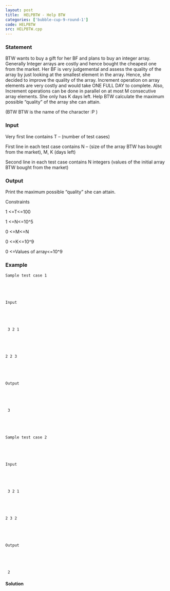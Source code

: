 ```yaml
---
layout: post
title:  HELPBTW - Help BTW
categories: ['bubble-cup-9-round-1']
code: HELPBTW
src: HELPBTW.cpp
---
```


### **Statement**

BTW wants to buy a gift for her BF and plans to buy an integer array.
Generally Integer arrays are costly and hence bought the cheapest one from the
market. Her BF is very judgemental and assess the quality of the array by just
looking at the smallest element in the array. Hence, she decided to
improve the quality of the array. Increment operation on array elements are
very costly and would take ONE FULL DAY to complete. Also, Increment
operations can be done in parallel on at most M consecutive array
elements. She only has K days left. Help BTW calculate the maximum
possible “quality” of the array she can attain.

(BTW BTW is the name of the character :P )

### Input

Very first line contains T – (number of test cases)

First line in each test case contains N – (size of the array BTW has bought
from the market), M, K (days left)

Second line in each test case contains N integers (values of the initial array
BTW bought from the market)

### Output

Print the maximum possible “quality” she can attain.

Constraints

1 <=T<=100

1 <=N<=10^5

0 <=M<=N

0 <=K<=10^9

0 <=Values of array<=10^9

  


### Example

    
    
    
    
    Sample test case 1
    
    
    
    
    Input
    
    
    
    
     3 2 1
    
    
    
    
    2 2 3
    
    
    
    
    Output
    
    
    
    
     3
    
    
    
    
    Sample test case 2
    
    
    
    
    Input
    
    
    
    
     3 2 1
    
    
    
    
    2 3 2
    
    
    
    
    Output
    
    
    
    
     2
    
    



#### **Solution**



